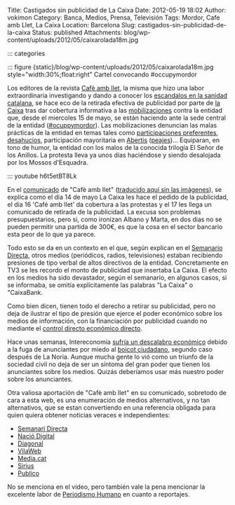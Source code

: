 Title: Castigados sin publicidad de La Caixa
Date: 2012-05-19 18:02
Author: vokimon
Category: Banca, Medios, Prensa, Televisión
Tags: Mordor, Cafe amb Llet, La Caixa
Location: Barcelona
Slug: castigados-sin-publicidad-de-la-caixa
Status: published
Attachments: blog/wp-content/uploads/2012/05/caixarolada18m.jpg

::: categories

::: figure {static}/blog/wp-content/uploads/2012/05/caixarolada18m.jpg style="width:30%;float:right"
	Cartel convocando #occupymordor

Los editores de la revista [Cafè amb llet](http://www.cafeambllet.com/),
la misma que hizo una labor extraordinaria investigando y dando a conocer
los [escandalos en la sanidad catalana](http://www.cafeambllet.com/press/?p=17005&cpage=3#comment-7732),
se hace eco de la retirada efectiva de publicidad por parte de [la Caixa](http://es.wikipedia.org/wiki/La_Caixa)
tras dar cobertura informativa a las [mobilizaciones](http://periodismohumano.com/sociedad/libertad-y-justicia/occupymordor.html)
contra la entidad que, desde el miercoles 15 de mayo, se están haciendo ante la sede central de la entidad ([\#ocuppymordor](http://twitter.com/#!/search?q=%23occupymordor)). Las mobilizaciones denuncian las malas prácticas de la entidad en temas tales como [participaciones preferentes](http://estafabanca.blogspot.com.es/), [desahucios](http://afectadosporlahipoteca.wordpress.com/), participación mayoritaria en [Abertis](http://es.wikipedia.org/wiki/Abertis) ([peajes](http://www.novullpagar.cat/))... Equiparan, en tono de humor, la entidad con los malos de la conocida trilogía El Señor de los Anillos. La protesta lleva ya unos días haciéndose y siendo desalojada por los Mossos d'Esquadra.

::: youtube h6t5etBT8Lk

En el [comunicado](http://www.cafeambllet.com/press/?p=17219) de "Cafè amb llet"
([traducido aquí sin las imágenes](http://www.cafeambllet.com/press/?p=17258)),
se explica como el dia 14 de mayo La Caixa les hace el pedido de la publicidad,
el dia 16 'Café amb llet' da cobertura a las protestas
y el 17 les llega un comunicado de retirada de la publicidad.
La excusa son problemas presupuestarios, pero si, como ironizan Albano y Marta,
en dos dias no se pueden permitir una partida de 300€,
es que la cosa en el sector bancario esta peor de lo que ya parece.

Todo esto se da en un contexto en el que, según explican en el
[Semanario Directa](http://setmanaridirecta.info/noticia/caixa-executa-lamenaca-retirar-publicitat-mitjans-que-difonguin-cassolada-indignada), otros medios (periódicos, radios, televisiones) estaban recibiendo presiones de tipo verbal de altos directivos de la entidad. Concretamente en TV3 se les recordo el monto de publicidad que insertaba La Caixa. El efecto en los medios ha sido devastador, según el semanario, en algunos casos, si se informaba, se omitía explícitamente las palabras "La Caixa" o "CaixaBank.

Como bien dicen, tienen todo el derecho a retirar su publicidad, pero no deja de ilustrar el tipo de presión que ejerce el poder económico sobre los medios de información, con la financiación por publicidad cuando no mediante el [control directo económico directo](http://www.unav.es/fcom/comunicacionysociedad/es/articulo.php?art_id=36#C05).

Hace unas semanas, Intereconomía [sufría un descalabro económico](http://eltelevisero.blogspot.com.es/2012/04/los-anunciantes-boicotean-intereconomia.html) debido a la fuga de anunciantes por miedo al [boicot ciudadano](http://ensentidocontrario.com/13820/listado-de-anunciantes-en-intereconomia/), segundo caso después de La Noria. Aunque mucha gente lo vió como un triunfo de la sociedad civil no deja de ser un síntoma del gran poder que tienen los anunciantes sobre los medios. Quizás deberíamos usar más nuestro poder sobre los anunciantes.

Otra valiosa aportación de "Cafè amb llet" en su comunicado, sobretodo de cara a esta web, es una enumeración de medios alternativos, y no tan alternativos, que se estan convertiendo en una referencia obligada para quien quiera obtener noticias veraces e independientes:

-   [Semanari Directa](http://setmanaridirecta.info)
-   [Nació Digital](http://www.naciodigital.com)
-   [Diagonal](http://www.diagonalperiodico.net)
-   [VilaWeb](http://www.vilaweb.cat/)
-   [Media.cat](http://www.media.cat/)
-   [Sirius](http://noticies.sirius.cat/)
-   [Publico](http://www.publico.es/)

No se menciona en el vídeo, pero también vale la pena mencionar la excelente labor de [Periodismo Humano](http://periodismohumano.com/) en cuanto a reportajes.
